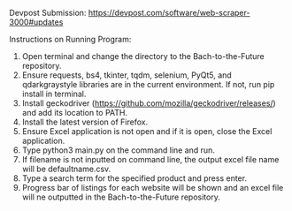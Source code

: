 Devpost Submission:
https://devpost.com/software/web-scraper-3000#updates

Instructions on Running Program:
  1. Open terminal and change the directory to the Bach-to-the-Future repository.
  2. Ensure requests, bs4, tkinter, tqdm, selenium, PyQt5,  and  qdarkgraystyle libraries are in the current environment. If not, run pip install in terminal.
  3. Install geckodriver (https://github.com/mozilla/geckodriver/releases/) and add its location to PATH.
  4. Install the latest version of Firefox.
  5. Ensure Excel application is not open and if it is open, close the Excel application.
  6. Type python3 main.py <filename> on the command line and run.
  7. If filename is not inputted on command line, the output excel file name will be defaultname.csv.
  8. Type a search term for the specified product and press enter.
  9. Progress bar of listings for each website will be shown and an excel file will ne outputted in the Bach-to-the-Future repository.
  
